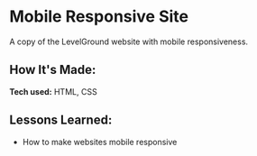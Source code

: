 # Mobile Responsive Site

A copy of the LevelGround website with mobile responsiveness.


## How It's Made:

**Tech used:** HTML, CSS

## Lessons Learned:

- How to make websites mobile responsive




